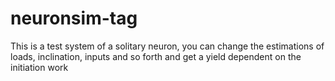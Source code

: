 # neuronsim-tag
This is a test system of a solitary neuron, you can change the estimations of loads, inclination, inputs and so forth and get a yield dependent on the initiation work
